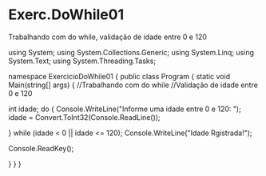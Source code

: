 # Exerc.DoWhile01
Trabalhando com do while, validação de idade entre 0 e 120

using System;
using System.Collections.Generic;
using System.Linq;
using System.Text;
using System.Threading.Tasks;

namespace ExercicioDoWhile01
{
    public class Program
    {
        static void Main(string[] args)
        {
            //Trabalhando com do while
            //Validação de idade entre 0 e 120

  int idade;
            do
            {
                Console.WriteLine("Informe uma idade entre 0 e 120: ");
                idade = Convert.ToInt32(Console.ReadLine());

  } while (idade < 0 || idade <= 120);
            Console.WriteLine("Idade Rgistrada!");

  Console.ReadKey();

  }
}
}

